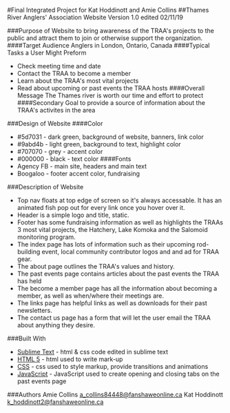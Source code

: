 #Final Integrated Project for Kat Hoddinott and Amie Collins
##Thames River Anglers' Association Website Version 1.0
edited 02/11/19

###Purpose of Website
to bring awareness of the TRAA's projects to the public and attract them to join or otherwise support the organization.
####Target Audience
Anglers in London, Ontario, Canada
####Typical Tasks a User Might Preform
* Check meeting time and date
* Contact the TRAA to become a member
* Learn about the TRAA's most vital projects
* Read about upcoming or past events the TRAA hosts
####Overall Message
The Thames river is worth our time and effort to protect
####Secondary Goal
to provide a source of information about the TRAA's activites in the area

###Design of Website
####Color
* #5d7031 - dark green, background of website, banners, link color
* #9abd4b - light green, background to text, highlight color
* #707070 - grey - accent color
* #000000 - black - text color
####Fonts
* Agency FB - main site, headers and main text
* Boogaloo - footer accent color, fundraising

###Description of Website
* Top nav floats at top edge of screen so it's always accessable. It has an animated fish pop out for every link once you hover over it.
* Header is a simple logo and title, static.
* Footer has some fundraising information as well as highlights the TRAAs 3 most vital projects, the Hatchery, Lake Komoka and the Salomoid monitoring program.
* The index page has lots of information such as their upcoming rod-building event, local community contributor logos and and ad for TRAA gear.
* The about page outlines the TRAA's values and history.
* The past events page contains articles about the past events the TRAA has held
* The become a member page has all the information about becoming a member, as well as when/where their meetings are.
* The links page has helpful links as well as downloads for their past newsletters.
* The contact us page has a form that will let the user email the TRAA about anything they desire.

###Built With
* [Sublime Text](https://www.sublimetext.com/) - html & css code edited in sublime text
* [HTML 5](https://www.w3.org/html/) - html used to write mark-up
* [CSS](https://www.w3schools.com/w3css/w3css_downloads.asp) - css used to style markup, provide transitions and animations
* [JavaScript](https://www.javascript.com/) - JavaScript used to create opening and closing tabs on the past events page

###Authors
Amie Collins a_collins84448@fanshaweonline.ca
Kat Hoddinott k_hoddinott2@fanshaweonline.ca